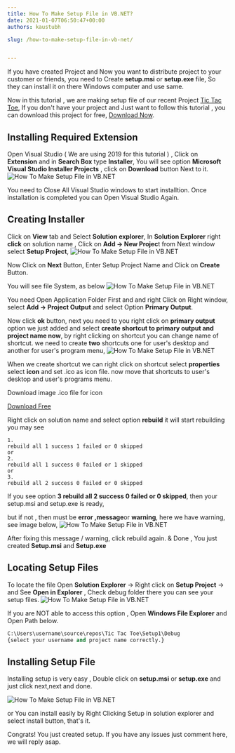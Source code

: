 ```yaml
---
title: How To Make Setup File in VB.NET?
date: 2021-01-07T06:50:47+00:00
authors: kaustubh

slug: /how-to-make-setup-file-in-vb-net/


---
```

If you have created Project and Now you want to distribute project to your customer or friends, you need to Create **setup.msi** or **setup.exe** file, So they can install it on there Windows computer and use same.

Now in this tutorial , we are making setup file of our recent Project [Tic Tac Toe](https://blog.kaustubh.codes/mini-project-tic-tac-toe-game-in-vb-net-with-free-source-code/), If you don't have your project and Just want to follow this tutorial , you can download this project for free, [Download Now](https://blog.kaustubh.codes/mini-project-tic-tac-toe-game-in-vb-net-with-free-source-code/).

## Installing Required Extension

Open Visual Studio ( We are using 2019 for this tutorial ) , Click on **Extension** and in **Search Box** type **Installer**, You will see option **Microsoft Visual Studio Installer Projects** , click on **Download** button Next to it.
![How To Make Setup File in VB.NET](https://kaustubhk24.netlify.app/imgs/wp-content/uploads/2021/01/image-10.png) 

You need to Close All Visual Studio windows to start installtion. Once installation is completed you can Open Visual Studio Again.

## Creating Installer 

Click on **View** tab and Select **Solution explorer**, In **Solution Explorer** right **click** on solution name , Click on **Add -> New Projec**t from Next window select **Setup Project**,
![How To Make Setup File in VB.NET](https://kaustubhk24.netlify.app/imgs/wp-content/uploads/2021/01/image-12.png) 

Now Click on **Next** Button, Enter Setup Project Name and Click on **Create** Button.

You will see file System, as below
![How To Make Setup File in VB.NET](https://kaustubhk24.netlify.app/imgs/wp-content/uploads/2021/01/image-13.png) 

You need Open Application Folder First and and right Click on Right window, select **Add -> Project Output** and select Option **Primary Output**.

Now click **ok** button, next you need to you right click on **primary output** option we just added and select **create shortcut to primary output and project name now**, by right clicking on shortcut you can change name of shortcut. we need to create **two** shortcuts one for user's desktop and another for user's program menu,
![How To Make Setup File in VB.NET](https://kaustubhk24.netlify.app/imgs/wp-content/uploads/2021/01/image-14.png) 

When we create shortcut we can right click on shortcut select **properties** select **icon** and set .ico as icon file. now move that shortcuts to user's desktop and user's programs menu.

Download image .ico file for icon



[Download Free](https://kaustubhk24.netlify.app/imgs/wp-content/uploads/2021/01/tic-tac-toe-1.png) 



Right click on solution name and select option **rebuild** it will start rebuilding you may see 


```
1.
rebuild all 1 success 1 failed or 0 skipped
or
2.
rebuild all 1 success 0 failed or 1 skipped
or
3.
rebuild all 2 success 0 failed or 0 skipped
```


If you see option **3 rebuild all 2 success 0 failed or 0 skipped**, then your setup.msi and setup.exe is ready,

but if not , then must be **error ,message**or **warning**, here we have warning, see image below,
![How To Make Setup File in VB.NET](https://kaustubhk24.netlify.app/imgs/wp-content/uploads/2021/01/image-15.png) 

After fixing this message / warning, click rebuild again. & Done , You just created **Setup.msi** and **Setup.exe**

## Locating Setup Files

To locate the file Open **Solution Explorer** -> Right click on **Setup Project** -> and See **Open in Explorer** , Check debug folder there you can see your setup files.
![How To Make Setup File in VB.NET](https://kaustubhk24.netlify.app/imgs/wp-content/uploads/2021/01/image-16.png) 

If you are NOT able to access this option , Open **Windows File Explorer** and Open Path below.

```vb title="file.vb"
C:\Users\username\source\repos\Tic Tac Toe\Setup1\Debug
{select your username and project name correctly.}
```

## Installing Setup File

Installing setup is very easy , Double click on **setup.msi** or **setup.exe** and just click next,next and done.

![How To Make Setup File in VB.NET](https://kaustubhk24.netlify.app/imgs/wp-content/uploads/2021/01/image-17.png) 

or You can install easily by Right Clicking Setup in solution explorer and select install button, that's it.

Congrats! You just created setup. If you have any issues just comment here, we will reply asap.


